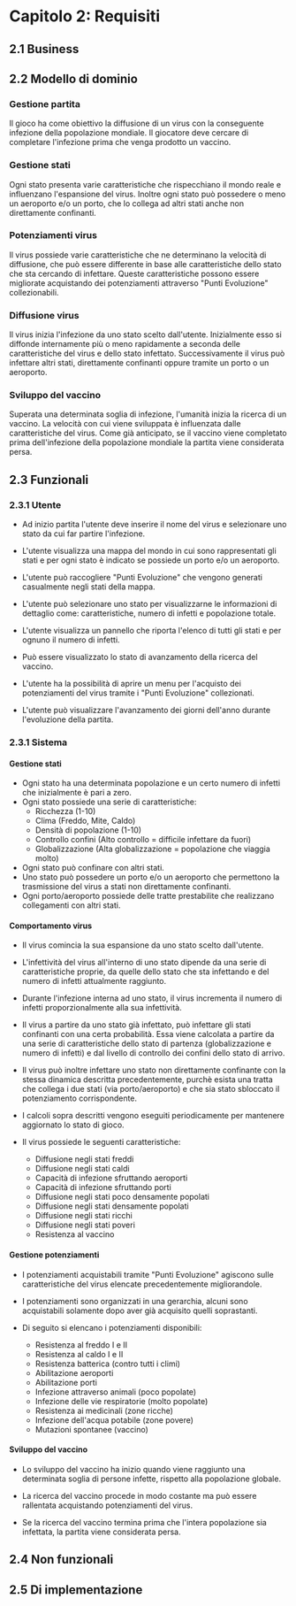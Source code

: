 # Capitolo 2: Requisiti

## 2.1 Business

## 2.2 Modello di dominio

### Gestione partita

Il gioco ha come obiettivo la diffusione di un virus con la conseguente infezione della popolazione mondiale. Il giocatore deve cercare di completare l'infezione prima che venga prodotto un vaccino.

### Gestione stati

Ogni stato presenta varie caratteristiche che rispecchiano il mondo reale e influenzano l'espansione del virus. Inoltre ogni stato può possedere o meno un aeroporto e/o un porto, che lo collega ad altri stati anche non direttamente confinanti.

### Potenziamenti virus

Il virus possiede varie caratteristiche che ne determinano la velocità di diffusione, che può essere differente in base alle caratteristiche dello stato che sta cercando di infettare. Queste caratteristiche possono essere migliorate acquistando dei potenziamenti attraverso "Punti Evoluzione" collezionabili.

### Diffusione virus

Il virus inizia l'infezione da uno stato scelto dall'utente. Inizialmente esso si diffonde internamente più o meno rapidamente a seconda delle caratteristiche del virus e dello stato infettato. Successivamente il virus può infettare altri stati, direttamente confinanti oppure tramite un porto o un aeroporto.

### Sviluppo del vaccino

Superata una determinata soglia di infezione, l'umanità inizia la ricerca di un vaccino. La velocità con cui viene sviluppata è influenzata dalle caratteristiche del virus. Come già anticipato, se il vaccino viene completato prima dell'infezione della popolazione mondiale la partita viene considerata persa.

## 2.3 Funzionali

### 2.3.1 Utente

- Ad inizio partita l'utente deve inserire il nome del virus e selezionare uno stato da cui far partire l'infezione.

- L'utente visualizza una mappa del mondo in cui sono rappresentati gli stati e per ogni stato è indicato se possiede un porto e/o un aeroporto.

- L'utente può raccogliere "Punti Evoluzione" che vengono generati casualmente negli stati della mappa.

- L'utente può selezionare uno stato per visualizzarne le informazioni di dettaglio come: caratteristiche, numero di infetti e popolazione totale.

- L'utente visualizza un pannello che riporta l'elenco di tutti gli stati e per ognuno il numero di infetti.

- Può essere visualizzato lo stato di avanzamento della ricerca del vaccino.

- L'utente ha la possibilità di aprire un menu per l'acquisto dei potenziamenti del virus tramite i "Punti Evoluzione" collezionati. 

- L'utente può visualizzare l'avanzamento dei giorni dell'anno durante l'evoluzione della partita.

### 2.3.1 Sistema

#### Gestione stati

- Ogni stato ha una determinata popolazione e un certo numero di infetti che inizialmente è pari a zero.
- Ogni stato possiede una serie di caratteristiche:
  -  Ricchezza (1-10)
  -  Clima (Freddo, Mite, Caldo)
  -  Densità di popolazione (1-10)
  -  Controllo confini (Alto controllo = difficile infettare da fuori)
  -  Globalizzazione (Alta globalizzazione = popolazione che viaggia molto)
- Ogni stato può confinare con altri stati.
- Uno stato può possedere un porto e/o un aeroporto che permettono la trasmissione del virus a stati non direttamente confinanti.
- Ogni porto/aeroporto possiede delle tratte prestabilite che realizzano collegamenti con altri stati.

#### Comportamento virus

- Il virus comincia la sua espansione da uno stato scelto dall'utente.

- L'infettività del virus all'interno di uno stato dipende da una serie di caratteristiche proprie, da quelle dello stato che sta infettando e del numero di infetti attualmente raggiunto.

- Durante l'infezione interna ad uno stato, il virus incrementa il numero di infetti proporzionalmente alla sua infettività.

- Il virus a partire da uno stato già infettato, può infettare gli stati confinanti con una certa probabilità. Essa viene calcolata a partire da una serie di caratteristiche dello stato di partenza (globalizzazione e numero di infetti) e dal livello di controllo dei confini dello stato di arrivo.

- Il virus può inoltre infettare uno stato non direttamente confinante con la stessa dinamica descritta precedentemente, purchè esista una tratta che collega i due stati (via porto/aeroporto) e che sia stato sbloccato il potenziamento corrispondente.

- I calcoli sopra descritti vengono eseguiti periodicamente per mantenere aggiornato lo stato di gioco.

- Il virus possiede le seguenti caratteristiche: 
  - Diffusione negli stati freddi
  - Diffusione negli stati caldi
  - Capacità di infezione sfruttando aeroporti
  - Capacità di infezione sfruttando porti
  - Diffusione negli stati poco densamente popolati
  - Diffusione negli stati densamente popolati
  - Diffusione negli stati ricchi
  - Diffusione negli stati poveri
  - Resistenza al vaccino

#### Gestione potenziamenti

- I potenziamenti acquistabili tramite "Punti Evoluzione" agiscono sulle caratteristiche del virus elencate precedentemente migliorandole.

- I potenziamenti sono organizzati in una gerarchia, alcuni sono acquistabili solamente dopo aver già acquisito quelli soprastanti.

- Di seguito si elencano i potenziamenti disponibili:
  - Resistenza al freddo I e II
  - Resistenza al caldo I e II
  - Resistenza batterica (contro tutti i climi)
  - Abilitazione aeroporti
  - Abilitazione porti
  - Infezione attraverso animali (poco popolate)
  - Infezione delle vie respiratorie (molto popolate)
  - Resistenza ai medicinali (zone ricche)
  - Infezione dell'acqua potabile (zone povere)
  - Mutazioni spontanee (vaccino)


#### Sviluppo del vaccino

- Lo sviluppo del vaccino ha inizio quando viene raggiunto una determinata soglia di persone infette, rispetto alla popolazione globale.

- La ricerca del vaccino procede in modo costante ma può essere rallentata acquistando potenziamenti del virus.

- Se la ricerca del vaccino termina prima che l'intera popolazione sia infettata, la partita viene considerata persa.


  

## 2.4 Non funzionali

## 2.5 Di implementazione
